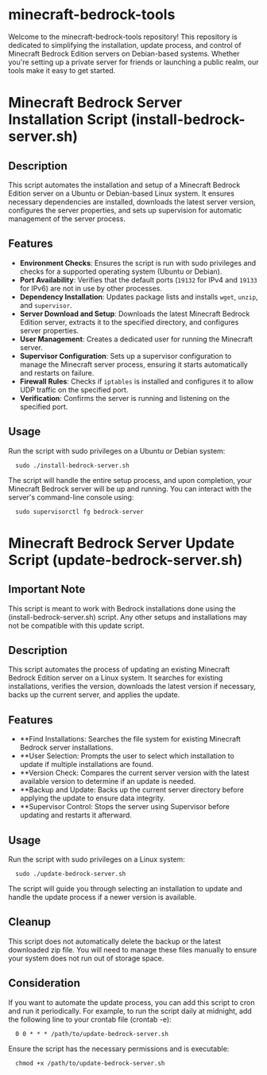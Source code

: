 # minecraft-bedrock-tools
Welcome to the minecraft-bedrock-tools repository!  This repository is dedicated to simplifying the installation, update process, and control of Minecraft Bedrock Edition servers on Debian-based systems. Whether you're setting up a private server for friends or launching a public realm, our tools make it easy to get started.

# Minecraft Bedrock Server Installation Script (install-bedrock-server.sh)

## Description

This script automates the installation and setup of a Minecraft Bedrock Edition server on a Ubuntu or Debian-based Linux system. It ensures necessary dependencies are installed, downloads the latest server version, configures the server properties, and sets up supervision for automatic management of the server process.

## Features

- **Environment Checks**: Ensures the script is run with sudo privileges and checks for a supported operating system (Ubuntu or Debian).
- **Port Availability**: Verifies that the default ports (`19132` for IPv4 and `19133` for IPv6) are not in use by other processes.
- **Dependency Installation**: Updates package lists and installs `wget`, `unzip`, and `supervisor`.
- **Server Download and Setup**: Downloads the latest Minecraft Bedrock Edition server, extracts it to the specified directory, and configures server properties.
- **User Management**: Creates a dedicated user for running the Minecraft server.
- **Supervisor Configuration**: Sets up a supervisor configuration to manage the Minecraft server process, ensuring it starts automatically and restarts on failure.
- **Firewall Rules**: Checks if `iptables` is installed and configures it to allow UDP traffic on the specified port.
- **Verification**: Confirms the server is running and listening on the specified port.


## Usage

Run the script with sudo privileges on a Ubuntu or Debian system:
```
  sudo ./install-bedrock-server.sh
```
The script will handle the entire setup process, and upon completion, your Minecraft Bedrock server will be up and running. You can interact with the server's command-line console using:
```
  sudo supervisorctl fg bedrock-server
```



# Minecraft Bedrock Server Update Script (update-bedrock-server.sh)

## Important Note
This script is meant to work with Bedrock installations done using the (install-bedrock-server.sh) script. Any other setups and installations may not be compatible with this update script.

## Description

This script automates the process of updating an existing Minecraft Bedrock Edition server on a Linux system. It searches for existing installations, verifies the version, downloads the latest version if necessary, backs up the current server, and applies the update.

## Features

- **Find Installations: Searches the file system for existing Minecraft Bedrock server installations.
- **User Selection: Prompts the user to select which installation to update if multiple installations are found.
- **Version Check: Compares the current server version with the latest available version to determine if an update is needed.
- **Backup and Update: Backs up the current server directory before applying the update to ensure data integrity.
- **Supervisor Control: Stops the server using Supervisor before updating and restarts it afterward.

## Usage

Run the script with sudo privileges on a Linux system:
```
  sudo ./update-bedrock-server.sh
```
The script will guide you through selecting an installation to update and handle the update process if a newer version is available.

## Cleanup

This script does not automatically delete the backup or the latest downloaded zip file. You will need to manage these files manually to ensure your system does not run out of storage space.

## Consideration

If you want to automate the update process, you can add this script to cron and run it periodically. For example, to run the script daily at midnight, add the following line to your crontab file (crontab -e):
```
  0 0 * * * /path/to/update-bedrock-server.sh
```
Ensure the script has the necessary permissions and is executable:

```
  chmod +x /path/to/update-bedrock-server.sh

```
